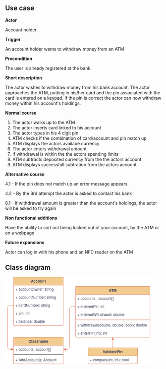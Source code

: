 ## Use case
**Actor** 

Account holder


**Trigger**

An account holder wants to withdraw money from an ATM


**Precondition**

The user is already registered at the bank


**Short description**

The actor wishes to withdraw money from his bank account. The actor approaches
the ATM, putting in his/her card and the pin associated with the card is entered
on a keypad. If the pin is correct the actor can now withdraw money within his
account's holdings.


**Normal course**
1. The actor walks up to the ATM
2. The actor inserts card linked to his account
3. The actor types in his 4 digit pin
4. ATM checks if the combination of card/account and pin match up
6. ATM displays the actors availabe currency
7. The actor enters withdrawal amount
8. If withdrawal is within the the actors spending limits
9. ATM subtracts deposited currency from the the actors account
10. ATM displays successfull subtration from the actors account


**Alternative course**

4.1 - If the pin does not match up an error message appears

4.2 - By the 3rd attempt the actor is asked to contact his bank

8.1 - If withdrawal amount is greater than the account's holdings, the actor will be asked to try again


**Non functional additions**

Have the ability to sort out being locked out of your account, by the ATM or on a webpage


**Future expansions**

Actor can log in with his phone and an NFC reader on the ATM


## Class diagram
![class-diagram](./assets/class-diagram.png)
